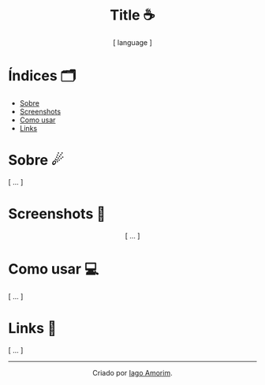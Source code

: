 <h1 align="center"> Title ☕</h1>
<div align="center">
  [ language ]
</div>


# Índices 🗂
* [Sobre](#sobre-)
* [Screenshots](#screenshots-)
* [Como usar](#como-usar-)
* [Links](#links-)

# Sobre ☄

[ ... ]

# Screenshots 📸
<div display="inline" align="center">

[ ... ]

</div>

# Como usar 💻

[ ... ]

# Links 🔗

[ ... ]

<hr>
<div align="center">

Criado por [Iago Amorim](https://github.com/danonep2).

</div>
